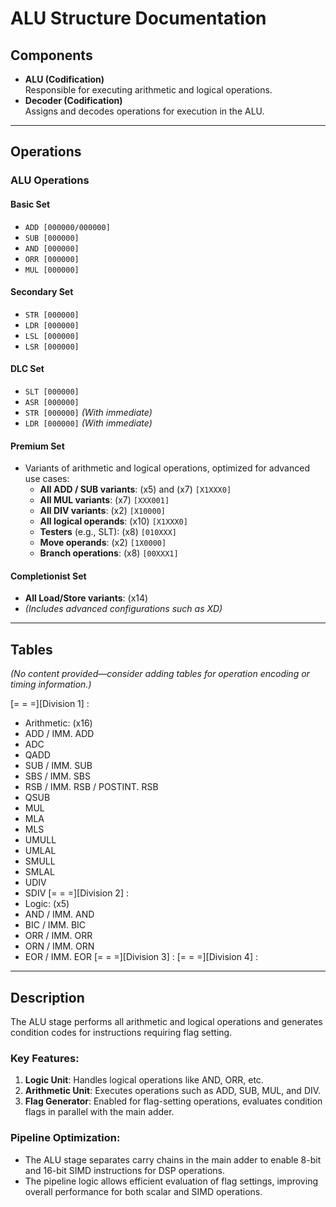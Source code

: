 # ALU Structure Documentation

## Components

- **ALU (Codification)**  
  Responsible for executing arithmetic and logical operations.  
- **Decoder (Codification)**  
  Assigns and decodes operations for execution in the ALU.

---

## Operations

### ALU Operations

#### **Basic Set**
- `ADD [000000/000000]`  
- `SUB [000000]`  
- `AND [000000]`  
- `ORR [000000]`  
- `MUL [000000]`  

#### **Secondary Set**
- `STR [000000]`  
- `LDR [000000]`  
- `LSL [000000]`  
- `LSR [000000]`  

#### **DLC Set**
- `SLT [000000]`  
- `ASR [000000]`  
- `STR [000000]` *(With immediate)*  
- `LDR [000000]` *(With immediate)*  

#### **Premium Set**
- Variants of arithmetic and logical operations, optimized for advanced use cases:  
  - **All ADD / SUB variants**: (x5) and (x7) `[X1XXX0]`  
  - **All MUL variants**: (x7) `[XXX001]`  
  - **All DIV variants**: (x2) `[X10000]`  
  - **All logical operands**: (x10) `[X1XXX0]`  
  - **Testers** (e.g., SLT): (x8) `[010XXX]`  
  - **Move operands**: (x2) `[1X0000]`  
  - **Branch operations**: (x8) `[00XXX1]`  

#### **Completionist Set**
- **All Load/Store variants**: (x14)  
- *(Includes advanced configurations such as XD)*  

---

## Tables

*(No content provided—consider adding tables for operation encoding or timing information.)*

[= = =][Division 1] :
  - Arithmetic: (x16)
  -   ADD / IMM. ADD
  -   ADC
  -   QADD
  -   SUB / IMM. SUB
  -   SBS / IMM. SBS
  -   RSB / IMM. RSB / POSTINT. RSB
  -   QSUB
  -   MUL
  -   MLA
  -   MLS
  -   UMULL
  -   UMLAL
  -   SMULL
  -   SMLAL
  -   UDIV
  -   SDIV
[= = =][Division 2] :
  - Logic: (x5)
  -   AND / IMM. AND
  -   BIC / IMM. BIC
  -   ORR / IMM. ORR
  -   ORN / IMM. ORN
  -   EOR / IMM. EOR
[= = =][Division 3] :
[= = =][Division 4] :


---

## Description

The ALU stage performs all arithmetic and logical operations and generates condition codes for instructions requiring flag setting.

### Key Features:
1. **Logic Unit**: Handles logical operations like AND, ORR, etc.  
2. **Arithmetic Unit**: Executes operations such as ADD, SUB, MUL, and DIV.  
3. **Flag Generator**: Enabled for flag-setting operations, evaluates condition flags in parallel with the main adder.  

### Pipeline Optimization:
- The ALU stage separates carry chains in the main adder to enable 8-bit and 16-bit SIMD instructions for DSP operations.
- The pipeline logic allows efficient evaluation of flag settings, improving overall performance for both scalar and SIMD operations.

